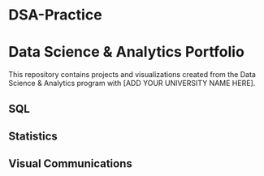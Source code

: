 # DSA-Practice
# Data Science & Analytics Portfolio
This repository contains projects and visualizations created from the Data Science & Analytics program with [ADD YOUR UNIVERSITY NAME HERE].

## SQL

## Statistics

## Visual Communications
